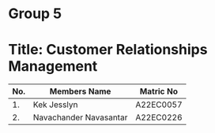 # Group 5 
# Title: Customer Relationships Management
|No. | Members Name | Matric No|
|--|--|--|
|1. | Kek Jesslyn | A22EC0057|
|2. | Navachander Navasantar | A22EC0226|
